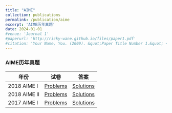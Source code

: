 ```yaml
---
title: "AIME"
collection: publications
permalink: /publication/aime
excerpt: 'AIME历年真题'
date: 2024-01-01
#venue: 'Journal 1'
#paperurl: 'http://ricky-wane.github.io/files/paper1.pdf'
#citation: 'Your Name, You. (2009). &quot;Paper Title Number 1.&quot; <i>Journal 1</i>. 1(1).'
---
```


### AIME历年真题

|年份| 试卷           |        答案                                                       |
|----------| --------      |  ------ |
|2018 AIME I| [Problems](https://ricky-wane.github.io/files/2018_AIMEI_Problems.pdf)   | [Solutions](https://ricky-wane.github.io/files/2018_AIMEI_Solutions.pdf)                       |
|2018 AIME II| [Problems](https://ricky-wane.github.io/files/2018_AIMEII_Problems.pdf)   | [Solutions](https://ricky-wane.github.io/files/2018_AIMEII_Solutions.pdf)                          |
|2017 AIME I| [Problems](https://ricky-wane.github.io/files/2017_AIMEI_Problems.pdf)    | [Solutions](https://ricky-wane.github.io/files/2017_AIMEI_Solutions.pdf)                         |

